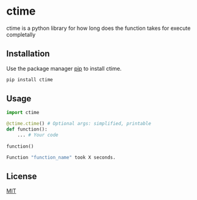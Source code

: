 # ctime

ctime is a python library for how long does the function takes for execute completally

## Installation

Use the package manager [pip](https://pip.pypa.io/en/stable/) to install ctime.

```bash
pip install ctime
```

## Usage

```python
import ctime

@ctime.ctime() # Optional args: simplified, printable
def function():
    ... # Your code
    
function()
```

```bash
Function "function_name" took X seconds.
```

## License
[MIT](https://choosealicense.com/licenses/mit/)